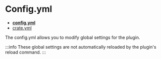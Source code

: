 # Config.yml 

* **[config.yml](config/config.md)**
* [crate.yml](config/crate.md)

The config.yml allows you to modify global settings for the plugin.

:::info
These global settings are not automatically reloaded by the plugin's reload command.
:::